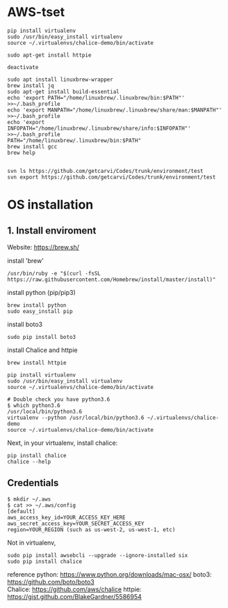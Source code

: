 # AWS-tset
``` 
pip install virtualenv  
sudo /usr/bin/easy_install virtualenv  
source ~/.virtualenvs/chalice-demo/bin/activate

sudo apt-get install httpie

deactivate
``` 


``` 
sudo apt install linuxbrew-wrapper  
brew install jq  
sudo apt-get install build-essential  
echo 'export PATH="/home/linuxbrew/.linuxbrew/bin:$PATH"' >>~/.bash_profile  
echo 'export MANPATH="/home/linuxbrew/.linuxbrew/share/man:$MANPATH"' >>~/.bash_profile  
echo 'export INFOPATH="/home/linuxbrew/.linuxbrew/share/info:$INFOPATH"' >>~/.bash_profile  
PATH="/home/linuxbrew/.linuxbrew/bin:$PATH"  
brew install gcc  
brew help  
```

``` 

svn ls https://github.com/getcarvi/Codes/trunk/environment/test  
svn export https://github.com/getcarvi/Codes/trunk/environment/test  

```


# OS installation  
## 1. Install enviroment
Website: https://brew.sh/ 

install 'brew'  
``` 
/usr/bin/ruby -e "$(curl -fsSL https://raw.githubusercontent.com/Homebrew/install/master/install)"
```
install python (pip/pip3)
``` 
brew install python
sudo easy_install pip
```  

install boto3 

`sudo pip install boto3`  

install Chalice and httpie
``` 
brew install httpie

pip install virtualenv  
sudo /usr/bin/easy_install virtualenv  
source ~/.virtualenvs/chalice-demo/bin/activate

# Double check you have python3.6
$ which python3.6
/usr/local/bin/python3.6
virtualenv --python /usr/local/bin/python3.6 ~/.virtualenvs/chalice-demo
source ~/.virtualenvs/chalice-demo/bin/activate
```

Next, in your virtualenv, install chalice:

``` 
pip install chalice
chalice --help

```
## Credentials
``` 
$ mkdir ~/.aws
$ cat >> ~/.aws/config
[default]
aws_access_key_id=YOUR_ACCESS_KEY_HERE
aws_secret_access_key=YOUR_SECRET_ACCESS_KEY
region=YOUR_REGION (such as us-west-2, us-west-1, etc)
```

Not in virtualenv,
``` 
sudo pip install awsebcli --upgrade --ignore-installed six
sudo pip install chalice
```


reference 
python: https://www.python.org/downloads/mac-osx/ 
boto3: https://github.com/boto/boto3  
Chalice: https://github.com/aws/chalice 
httpie: https://gist.github.com/BlakeGardner/5586954
